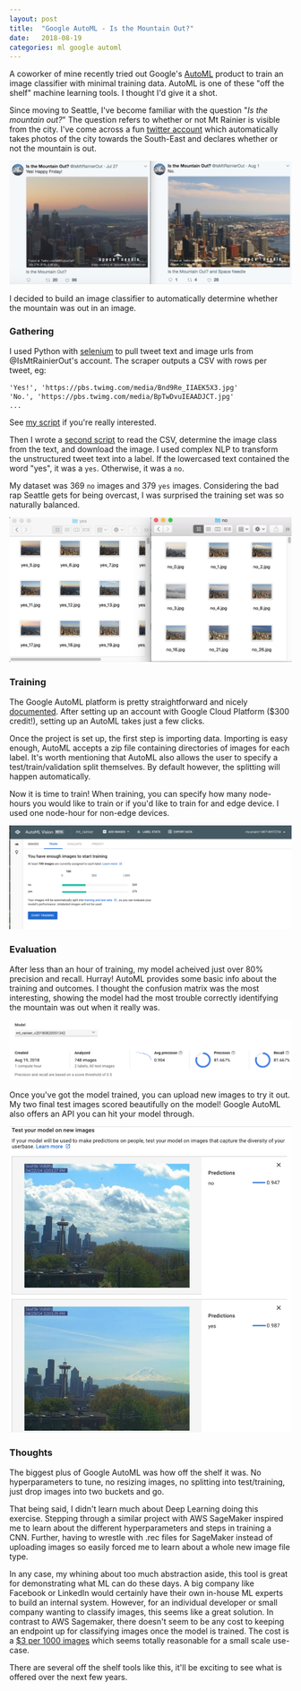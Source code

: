 ```yaml
---
layout: post
title:  "Google AutoML - Is the Mountain Out?"
date:   2018-08-19
categories: ml google automl
---
```


A coworker of mine recently tried out Google's [AutoML](https://cloud.google.com/automl/) product to train an image classifier with minimal training data.
AutoML is one of these "off the shelf" machine learning tools.
I thought I'd give it a shot.

Since moving to Seattle, I've become familiar with the question "_Is the mountain out?_"
The question refers to whether or not Mt Rainier is visible from the city.
I've come across a fun [twitter account](https://twitter.com/IsMtRainierOut) which automatically takes photos of the city towards the South-East and declares whether or not the mountain is out.

![rainier-yes-no](/images/rainier-yes-no.png)

I decided to build an image classifier to automatically determine whether the mountain was out in an image.

### Gathering
I used Python with [selenium](https://selenium-python.readthedocs.io/getting-started.html) to pull tweet text and image urls from @IsMtRainierOut's account.
The scraper outputs a CSV with rows per tweet, eg:
```
'Yes!', 'https://pbs.twimg.com/media/Bnd9Re_IIAEK5X3.jpg'
'No.', 'https://pbs.twimg.com/media/BpTwDvuIEAADJCT.jpg'
...
```
See [my script](https://github.com/alex9311/alex9311.github.io/blob/master/code-projects/twitter-scraper/twitter-scraper.py) if you're really interested.

Then I wrote a [second script](https://github.com/alex9311/alex9311.github.io/blob/master/code-projects/twitter-scraper/get-training-data.py) to read the CSV, determine the image class from the text, and download the image.
I used complex NLP to transform the unstructured tweet text into a label.
If the lowercased text contained the word "yes", it was a `yes`.
Otherwise, it was a `no`.

My dataset was 369 `no` images and 379 `yes` images.
Considering the bad rap Seattle gets for being overcast, I was surprised the training set was so naturally balanced.

![rainier-dataset](/images/rainier-dataset.png)

### Training
The Google AutoML platform is pretty straightforward and nicely [documented](https://codelabs.developers.google.com/codelabs/cloud-automl-vision-intro/).
After setting up an account with Google Cloud Platform ($300 credit!), setting up an AutoML takes just a few clicks.

Once the project is set up, the first step is importing data.
Importing is easy enough, AutoML accepts a zip file containing directories of images for each label.
It's worth mentioning that AutoML also allows the user to specify a test/train/validation split themselves.
By default however, the splitting will happen automatically.

Now it is time to train!
When training, you can specify how many node-hours you would like to train or if you'd like to train for and edge device.
I used one node-hour for non-edge devices.

![rainier-training](/images/rainier-training.png)

### Evaluation
After less than an hour of training, my model acheived just over 80% precision and recall.
Hurray!
AutoML provides some basic info about the training and outcomes.
I thought the confusion matrix was the most interesting, showing the model had the most trouble correctly identifying the mountain was out when it really was.

![rainier-evaluation](/images/rainier-evaluation.png)

Once you've got the model trained, you can upload new images to try it out.
My two final test images scored beautifully on the model!
Google AutoML also offers an API you can hit your model through.

![rainier-predict](/images/rainier-predict.png)

### Thoughts
The biggest plus of Google AutoML was how off the shelf it was.
No hyperparameters to tune, no resizing images, no splitting into test/training, just drop images into two buckets and go.

That being said, I didn't learn much about Deep Learning doing this exercise.
Stepping through a similar project with AWS SageMaker inspired me to learn about the different hyperparameters and steps in training a CNN.
Further, having to wrestle with .rec files for SageMaker instead of uploading images so easily forced me to learn about a whole new image file type.

In any case, my whining about too much abstraction aside, this tool is great for demonstrating what ML can do these days.
A big company like Facebook or LinkedIn would certainly have their own in-house ML experts to build an internal system.
However, for an individual developer or small company wanting to classify images, this seems like a great solution.
In contrast to AWS Sagemaker, there doesn't seem to be any cost to keeping an endpoint up for classifying images once the model is trained. 
The cost is a [$3 per 1000 images](https://cloud.google.com/vision/automl/pricing) which seems totally reasonable for a small scale use-case.

There are several off the shelf tools like this, it'll be exciting to see what is offered over the next few years.
